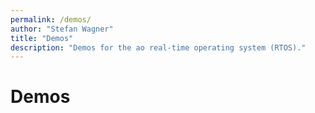 ```yaml
---
permalink: /demos/
author: "Stefan Wagner"
title: "Demos"
description: "Demos for the ao real-time operating system (RTOS)."
---
```


# Demos
